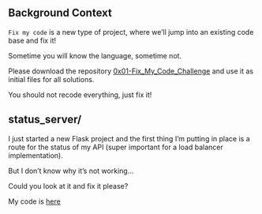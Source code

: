 ## Background Context
`Fix my code` is a new type of project, where we’ll jump into an existing code base and fix it!

Sometime you will know the language, sometime not.

Please download the repository [0x01-Fix_My_Code_Challenge](https://github.com/alx-tools/0x01-Fix_My_Code_Challenge) and use it as initial files for all solutions.

You should not recode everything, just fix it!

## status_server/
I just started a new Flask project and the first thing I’m putting in place is a route for the status of my API (super important for a load balancer implementation).

But I don’t know why it’s not working…

Could you look at it and fix it please?

My code is [here](https://github.com/alx-tools/0x01-Fix_My_Code_Challenge/tree/master/status_server/)
